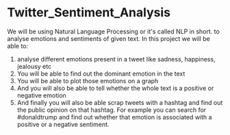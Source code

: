 # Twitter_Sentiment_Analysis
 We will be using Natural Language Processing or it's called NLP in short. to analyse emotions and sentiments of given text.
 In this project we will be able to:
 
 1) analyse different emotions present in a tweet like sadness, happiness, jealousy etc
2) You will be able to find out the dominant emotion in the text
3) You will be able to plot those emotions on a graph
4) And you will also be able to tell whether the whole text is a positive or negative emotion
5) And finally you will also be able scrap tweets with a hashtag and find out the public opinion on that hashtag. For example you can search for #donaldtrump and find out whether that emotion is associated with a positive or a negative sentiment.
